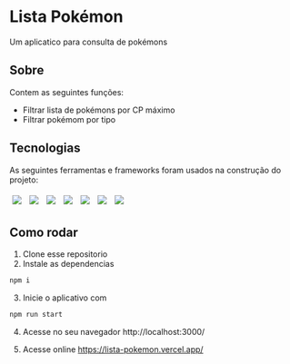 # Lista Pokémon

Um aplicatico para consulta de pokémons

## Sobre

Contem as seguintes funções:

- Filtrar lista de pokémons por CP máximo
- Filtrar pokémom por tipo

## Tecnologias

As seguintes ferramentas e frameworks foram usados na construção do projeto:

<p>
  <img style='margin: 5px;' src='https://img.shields.io/badge/styled-components%20-%2320232a.svg?&style=for-the-badge&color=b8679e&logo=styled-   components&logoColor=%3a3a3a'>
  <img style='margin: 5px;' src="https://img.shields.io/badge/react-app%20-%2320232a.svg?&style=for-the-badge&color=60ddf9&logo=react&logoColor=%2361DAFB"/>
  <img style='margin: 5px;' src="https://img.shields.io/badge/react_route%20-%2320232a.svg?&style=for-the-badge&logo=react&logoColor=%2361DAFB"/>
  <img style='margin: 5px;' src="https://img.shields.io/badge/Material%20UI-007FFF?style=for-the-badge&logo=mui&logoColor=white"/>
  <img style='margin: 5px;' src="https://img.shields.io/badge/GraphQl-E10098?style=for-the-badge&logo=graphql&logoColor=white"/>
  <img style='margin: 5px;' src="https://img.shields.io/badge/TypeScript-007ACC?style=for-the-badge&logo=typescript&logoColor=white"/>
  <img style='margin: 5px;' src="https://img.shields.io/badge/Apollo%20GraphQL-311C87?&style=for-the-badge&logo=Apollo%20GraphQL&logoColor=white"/>
</p>

## Como rodar

1. Clone esse repositorio
2. Instale as dependencias

```bash
npm i
```

3. Inicie o aplicativo com

```bash
npm run start
```

4. Acesse no seu navegador http://localhost:3000/

5. Acesse online https://lista-pokemon.vercel.app/
